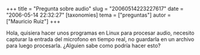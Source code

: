 +++
title = "Pregunta sobre audio"
slug = "20060514223227617"
date = "2006-05-14 22:32:27"
[taxonomies]
tema = ["preguntas"]
autor = ["Mauricio Ruiz"]
+++

Hola, quisiera hacer unos programas en Linux para procesar audio,
necesito capturar la entrada del microfono en tiempo real, no guardarla
en un archivo para luego procesarla. ¿Alguien sabe como podría hacer
esto?

